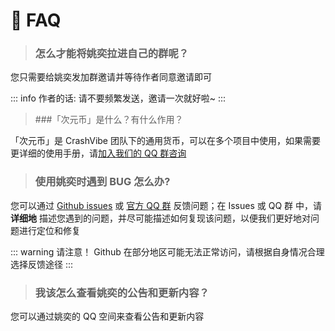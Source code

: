 # 🌹 FAQ

> ### <Badge type="danger" text="常见" /> 怎么才能将姚奕拉进自己的群呢？

您只需要给姚奕发加群邀请并等待作者同意邀请即可

::: info 作者的话:
请不要频繁发送，邀请一次就好啦~
:::

> ###「次元币」是什么？有什么作用？

「次元币」是 CrashVibe 团队下的通用货币，可以在多个项目中使用，如果需要更详细的使用手册，请[加入我们的 QQ 群咨询](/about/contact)

> ### 使用姚奕时遇到 BUG 怎么办?

您可以通过 [Github issues](https://github.com/wling-art/U1Bot/issues) 或 [官方 QQ 群](/about/contact) 反馈问题；在 Issues 或 QQ 群 中，请 **详细地** 描述您遇到的问题，并尽可能描述如何复现该问题，以便我们更好地对问题进行定位和修复

::: warning 请注意！
Github 在部分地区可能无法正常访问，请根据自身情况合理选择反馈途径
:::

> ### 我该怎么查看姚奕的公告和更新内容？

您可以通过姚奕的 QQ 空间来查看公告和更新内容

